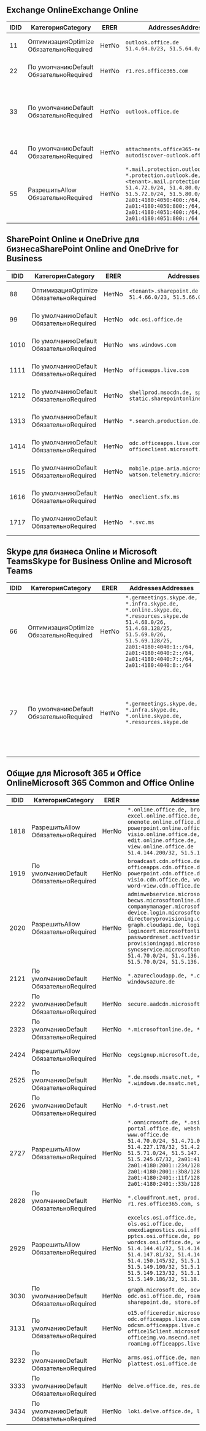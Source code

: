 <!--THIS FILE IS AUTOMATICALLY GENERATED. MANUAL CHANGES WILL BE OVERWRITTEN.-->
<!--Please contact the Office 365 Endpoints team with any questions.-->
<!--Germany endpoints version 2018112800-->
<!--File generated 2018-12-03 15:05:40.4609-->

## <a name="exchange-online"></a><span data-ttu-id="02ec4-101">Exchange Online</span><span class="sxs-lookup"><span data-stu-id="02ec4-101">Exchange Online</span></span>

<span data-ttu-id="02ec4-102">ID</span><span class="sxs-lookup"><span data-stu-id="02ec4-102">ID</span></span> | <span data-ttu-id="02ec4-103">Категория</span><span class="sxs-lookup"><span data-stu-id="02ec4-103">Category</span></span> | <span data-ttu-id="02ec4-104">ER</span><span class="sxs-lookup"><span data-stu-id="02ec4-104">ER</span></span> | <span data-ttu-id="02ec4-105">Addresses</span><span class="sxs-lookup"><span data-stu-id="02ec4-105">Addresses</span></span> | <span data-ttu-id="02ec4-106">Порты</span><span class="sxs-lookup"><span data-stu-id="02ec4-106">Ports</span></span>
-- | -------------------- | -- | ------------------------------------------------------------------------------------------------------------------------------------------------------------------------------------------------------------------------------------------------------------ | -------------------------------
<span data-ttu-id="02ec4-107">1</span><span class="sxs-lookup"><span data-stu-id="02ec4-107">1</span></span> | <span data-ttu-id="02ec4-108">Оптимизация</span><span class="sxs-lookup"><span data-stu-id="02ec4-108">Optimize</span></span><BR><span data-ttu-id="02ec4-109">Обязательно</span><span class="sxs-lookup"><span data-stu-id="02ec4-109">Required</span></span> | <span data-ttu-id="02ec4-110">Нет</span><span class="sxs-lookup"><span data-stu-id="02ec4-110">No</span></span> | `outlook.office.de`<BR>`51.4.64.0/23, 51.5.64.0/23` | <span data-ttu-id="02ec4-111">**TCP:** 443, 80</span><span class="sxs-lookup"><span data-stu-id="02ec4-111">**TCP:** 443, 80</span></span>
<span data-ttu-id="02ec4-112">2</span><span class="sxs-lookup"><span data-stu-id="02ec4-112">2</span></span> | <span data-ttu-id="02ec4-113">По умолчанию</span><span class="sxs-lookup"><span data-stu-id="02ec4-113">Default</span></span><BR><span data-ttu-id="02ec4-114">Обязательно</span><span class="sxs-lookup"><span data-stu-id="02ec4-114">Required</span></span> | <span data-ttu-id="02ec4-115">Нет</span><span class="sxs-lookup"><span data-stu-id="02ec4-115">No</span></span> | `r1.res.office365.com` | <span data-ttu-id="02ec4-116">**TCP:** 443, 80</span><span class="sxs-lookup"><span data-stu-id="02ec4-116">**TCP:** 443, 80</span></span>
<span data-ttu-id="02ec4-117">3</span><span class="sxs-lookup"><span data-stu-id="02ec4-117">3</span></span> | <span data-ttu-id="02ec4-118">По умолчанию</span><span class="sxs-lookup"><span data-stu-id="02ec4-118">Default</span></span><BR><span data-ttu-id="02ec4-119">Обязательно</span><span class="sxs-lookup"><span data-stu-id="02ec4-119">Required</span></span> | <span data-ttu-id="02ec4-120">Нет</span><span class="sxs-lookup"><span data-stu-id="02ec4-120">No</span></span> | `outlook.office.de` | <span data-ttu-id="02ec4-121">**TCP:** 143, 25, 587, 993, 995</span><span class="sxs-lookup"><span data-stu-id="02ec4-121">**TCP:** 143, 25, 587, 993, 995</span></span>
<span data-ttu-id="02ec4-122">4</span><span class="sxs-lookup"><span data-stu-id="02ec4-122">4</span></span> | <span data-ttu-id="02ec4-123">По умолчанию</span><span class="sxs-lookup"><span data-stu-id="02ec4-123">Default</span></span><BR><span data-ttu-id="02ec4-124">Обязательно</span><span class="sxs-lookup"><span data-stu-id="02ec4-124">Required</span></span> | <span data-ttu-id="02ec4-125">Нет</span><span class="sxs-lookup"><span data-stu-id="02ec4-125">No</span></span> | `attachments.office365-net.de, autodiscover-outlook.office.de` | <span data-ttu-id="02ec4-126">**TCP:** 443, 80</span><span class="sxs-lookup"><span data-stu-id="02ec4-126">**TCP:** 443, 80</span></span>
<span data-ttu-id="02ec4-127">5</span><span class="sxs-lookup"><span data-stu-id="02ec4-127">5</span></span> | <span data-ttu-id="02ec4-128">Разрешить</span><span class="sxs-lookup"><span data-stu-id="02ec4-128">Allow</span></span><BR><span data-ttu-id="02ec4-129">Обязательно</span><span class="sxs-lookup"><span data-stu-id="02ec4-129">Required</span></span> | <span data-ttu-id="02ec4-130">Нет</span><span class="sxs-lookup"><span data-stu-id="02ec4-130">No</span></span> | `*.mail.protection.outlook.de, *.protection.outlook.de, <tenant>.mail.protection.outlook.de`<BR>`51.4.72.0/24, 51.4.80.0/27, 51.5.72.0/24, 51.5.80.0/27, 2a01:4180:4050:400::/64, 2a01:4180:4050:800::/64, 2a01:4180:4051:400::/64, 2a01:4180:4051:800::/64` | <span data-ttu-id="02ec4-131">**TCP:** 25, 443</span><span class="sxs-lookup"><span data-stu-id="02ec4-131">**TCP:** 25, 443</span></span>

## <a name="sharepoint-online-and-onedrive-for-business"></a><span data-ttu-id="02ec4-132">SharePoint Online и OneDrive для бизнеса</span><span class="sxs-lookup"><span data-stu-id="02ec4-132">SharePoint Online and OneDrive for Business</span></span>

<span data-ttu-id="02ec4-133">ID</span><span class="sxs-lookup"><span data-stu-id="02ec4-133">ID</span></span> | <span data-ttu-id="02ec4-134">Категория</span><span class="sxs-lookup"><span data-stu-id="02ec4-134">Category</span></span> | <span data-ttu-id="02ec4-135">ER</span><span class="sxs-lookup"><span data-stu-id="02ec4-135">ER</span></span> | <span data-ttu-id="02ec4-136">Addresses</span><span class="sxs-lookup"><span data-stu-id="02ec4-136">Addresses</span></span> | <span data-ttu-id="02ec4-137">Порты</span><span class="sxs-lookup"><span data-stu-id="02ec4-137">Ports</span></span>
-- | -------------------- | -- | ------------------------------------------------------------------------------ | ----------------
<span data-ttu-id="02ec4-138">8</span><span class="sxs-lookup"><span data-stu-id="02ec4-138">8</span></span> | <span data-ttu-id="02ec4-139">Оптимизация</span><span class="sxs-lookup"><span data-stu-id="02ec4-139">Optimize</span></span><BR><span data-ttu-id="02ec4-140">Обязательно</span><span class="sxs-lookup"><span data-stu-id="02ec4-140">Required</span></span> | <span data-ttu-id="02ec4-141">Нет</span><span class="sxs-lookup"><span data-stu-id="02ec4-141">No</span></span> | `<tenant>.sharepoint.de`<BR>`51.4.66.0/23, 51.5.66.0/23` | <span data-ttu-id="02ec4-142">**TCP:** 443, 80</span><span class="sxs-lookup"><span data-stu-id="02ec4-142">**TCP:** 443, 80</span></span>
<span data-ttu-id="02ec4-143">9</span><span class="sxs-lookup"><span data-stu-id="02ec4-143">9</span></span> | <span data-ttu-id="02ec4-144">По умолчанию</span><span class="sxs-lookup"><span data-stu-id="02ec4-144">Default</span></span><BR><span data-ttu-id="02ec4-145">Обязательно</span><span class="sxs-lookup"><span data-stu-id="02ec4-145">Required</span></span> | <span data-ttu-id="02ec4-146">Нет</span><span class="sxs-lookup"><span data-stu-id="02ec4-146">No</span></span> | `odc.osi.office.de` | <span data-ttu-id="02ec4-147">**TCP:** 443, 80</span><span class="sxs-lookup"><span data-stu-id="02ec4-147">**TCP:** 443, 80</span></span>
<span data-ttu-id="02ec4-148">10</span><span class="sxs-lookup"><span data-stu-id="02ec4-148">10</span></span> | <span data-ttu-id="02ec4-149">По умолчанию</span><span class="sxs-lookup"><span data-stu-id="02ec4-149">Default</span></span><BR><span data-ttu-id="02ec4-150">Обязательно</span><span class="sxs-lookup"><span data-stu-id="02ec4-150">Required</span></span> | <span data-ttu-id="02ec4-151">Нет</span><span class="sxs-lookup"><span data-stu-id="02ec4-151">No</span></span> | `wns.windows.com` | <span data-ttu-id="02ec4-152">**TCP:** 443, 80</span><span class="sxs-lookup"><span data-stu-id="02ec4-152">**TCP:** 443, 80</span></span>
<span data-ttu-id="02ec4-153">11</span><span class="sxs-lookup"><span data-stu-id="02ec4-153">11</span></span> | <span data-ttu-id="02ec4-154">По умолчанию</span><span class="sxs-lookup"><span data-stu-id="02ec4-154">Default</span></span><BR><span data-ttu-id="02ec4-155">Обязательно</span><span class="sxs-lookup"><span data-stu-id="02ec4-155">Required</span></span> | <span data-ttu-id="02ec4-156">Нет</span><span class="sxs-lookup"><span data-stu-id="02ec4-156">No</span></span> | `officeapps.live.com` | <span data-ttu-id="02ec4-157">**TCP:** 443, 80</span><span class="sxs-lookup"><span data-stu-id="02ec4-157">**TCP:** 443, 80</span></span>
<span data-ttu-id="02ec4-158">12</span><span class="sxs-lookup"><span data-stu-id="02ec4-158">12</span></span> | <span data-ttu-id="02ec4-159">По умолчанию</span><span class="sxs-lookup"><span data-stu-id="02ec4-159">Default</span></span><BR><span data-ttu-id="02ec4-160">Обязательно</span><span class="sxs-lookup"><span data-stu-id="02ec4-160">Required</span></span> | <span data-ttu-id="02ec4-161">Нет</span><span class="sxs-lookup"><span data-stu-id="02ec4-161">No</span></span> | `shellprod.msocdn.de, spoprod-a.akamaihd.net, static.sharepointonline.com` | <span data-ttu-id="02ec4-162">**TCP:** 443, 80</span><span class="sxs-lookup"><span data-stu-id="02ec4-162">**TCP:** 443, 80</span></span>
<span data-ttu-id="02ec4-163">13</span><span class="sxs-lookup"><span data-stu-id="02ec4-163">13</span></span> | <span data-ttu-id="02ec4-164">По умолчанию</span><span class="sxs-lookup"><span data-stu-id="02ec4-164">Default</span></span><BR><span data-ttu-id="02ec4-165">Обязательно</span><span class="sxs-lookup"><span data-stu-id="02ec4-165">Required</span></span> | <span data-ttu-id="02ec4-166">Нет</span><span class="sxs-lookup"><span data-stu-id="02ec4-166">No</span></span> | `*.search.production.de.azuretrafficmanager.de` | <span data-ttu-id="02ec4-167">**TCP:** 443</span><span class="sxs-lookup"><span data-stu-id="02ec4-167">**TCP:** 443</span></span>
<span data-ttu-id="02ec4-168">14</span><span class="sxs-lookup"><span data-stu-id="02ec4-168">14</span></span> | <span data-ttu-id="02ec4-169">По умолчанию</span><span class="sxs-lookup"><span data-stu-id="02ec4-169">Default</span></span><BR><span data-ttu-id="02ec4-170">Обязательно</span><span class="sxs-lookup"><span data-stu-id="02ec4-170">Required</span></span> | <span data-ttu-id="02ec4-171">Нет</span><span class="sxs-lookup"><span data-stu-id="02ec4-171">No</span></span> | `odc.officeapps.live.com, officeclient.microsoft.com` | <span data-ttu-id="02ec4-172">**TCP:** 443, 80</span><span class="sxs-lookup"><span data-stu-id="02ec4-172">**TCP:** 443, 80</span></span>
<span data-ttu-id="02ec4-173">15</span><span class="sxs-lookup"><span data-stu-id="02ec4-173">15</span></span> | <span data-ttu-id="02ec4-174">По умолчанию</span><span class="sxs-lookup"><span data-stu-id="02ec4-174">Default</span></span><BR><span data-ttu-id="02ec4-175">Обязательно</span><span class="sxs-lookup"><span data-stu-id="02ec4-175">Required</span></span> | <span data-ttu-id="02ec4-176">Нет</span><span class="sxs-lookup"><span data-stu-id="02ec4-176">No</span></span> | `mobile.pipe.aria.microsoft.com, ssw.live.com, watson.telemetry.microsoft.com` | <span data-ttu-id="02ec4-177">**TCP:** 443, 80</span><span class="sxs-lookup"><span data-stu-id="02ec4-177">**TCP:** 443, 80</span></span>
<span data-ttu-id="02ec4-178">16</span><span class="sxs-lookup"><span data-stu-id="02ec4-178">16</span></span> | <span data-ttu-id="02ec4-179">По умолчанию</span><span class="sxs-lookup"><span data-stu-id="02ec4-179">Default</span></span><BR><span data-ttu-id="02ec4-180">Обязательно</span><span class="sxs-lookup"><span data-stu-id="02ec4-180">Required</span></span> | <span data-ttu-id="02ec4-181">Нет</span><span class="sxs-lookup"><span data-stu-id="02ec4-181">No</span></span> | `oneclient.sfx.ms` | <span data-ttu-id="02ec4-182">**TCP:** 443, 80</span><span class="sxs-lookup"><span data-stu-id="02ec4-182">**TCP:** 443, 80</span></span>
<span data-ttu-id="02ec4-183">17</span><span class="sxs-lookup"><span data-stu-id="02ec4-183">17</span></span> | <span data-ttu-id="02ec4-184">По умолчанию</span><span class="sxs-lookup"><span data-stu-id="02ec4-184">Default</span></span><BR><span data-ttu-id="02ec4-185">Обязательно</span><span class="sxs-lookup"><span data-stu-id="02ec4-185">Required</span></span> | <span data-ttu-id="02ec4-186">Нет</span><span class="sxs-lookup"><span data-stu-id="02ec4-186">No</span></span> | `*.svc.ms` | <span data-ttu-id="02ec4-187">**TCP:** 443, 80</span><span class="sxs-lookup"><span data-stu-id="02ec4-187">**TCP:** 443, 80</span></span>

## <a name="skype-for-business-online-and-microsoft-teams"></a><span data-ttu-id="02ec4-188">Skype для бизнеса Online и Microsoft Teams</span><span class="sxs-lookup"><span data-stu-id="02ec4-188">Skype for Business Online and Microsoft Teams</span></span>

<span data-ttu-id="02ec4-189">ID</span><span class="sxs-lookup"><span data-stu-id="02ec4-189">ID</span></span> | <span data-ttu-id="02ec4-190">Категория</span><span class="sxs-lookup"><span data-stu-id="02ec4-190">Category</span></span> | <span data-ttu-id="02ec4-191">ER</span><span class="sxs-lookup"><span data-stu-id="02ec4-191">ER</span></span> | <span data-ttu-id="02ec4-192">Addresses</span><span class="sxs-lookup"><span data-stu-id="02ec4-192">Addresses</span></span> | <span data-ttu-id="02ec4-193">Порты</span><span class="sxs-lookup"><span data-stu-id="02ec4-193">Ports</span></span>
-- | -------------------- | -- | ----------------------------------------------------------------------------------------------------------------------------------------------------------------------------------------------------------------------------------------------- | --------------------------------------------------
<span data-ttu-id="02ec4-194">6</span><span class="sxs-lookup"><span data-stu-id="02ec4-194">6</span></span> | <span data-ttu-id="02ec4-195">Оптимизация</span><span class="sxs-lookup"><span data-stu-id="02ec4-195">Optimize</span></span><BR><span data-ttu-id="02ec4-196">Обязательно</span><span class="sxs-lookup"><span data-stu-id="02ec4-196">Required</span></span> | <span data-ttu-id="02ec4-197">Нет</span><span class="sxs-lookup"><span data-stu-id="02ec4-197">No</span></span> | `*.germeetings.skype.de, *.infra.skype.de, *.online.skype.de, *.resources.skype.de`<BR>`51.4.68.0/26, 51.4.68.128/25, 51.5.69.0/26, 51.5.69.128/25, 2a01:4180:4040:1::/64, 2a01:4180:4040:2::/64, 2a01:4180:4040:7::/64, 2a01:4180:4040:8::/64` | <span data-ttu-id="02ec4-198">**TCP:** 443, 80</span><span class="sxs-lookup"><span data-stu-id="02ec4-198">**TCP:** 443, 80</span></span><BR><span data-ttu-id="02ec4-199">**UDP:** 3478</span><span class="sxs-lookup"><span data-stu-id="02ec4-199">**UDP:** 3478</span></span>
<span data-ttu-id="02ec4-200">7</span><span class="sxs-lookup"><span data-stu-id="02ec4-200">7</span></span> | <span data-ttu-id="02ec4-201">По умолчанию</span><span class="sxs-lookup"><span data-stu-id="02ec4-201">Default</span></span><BR><span data-ttu-id="02ec4-202">Обязательно</span><span class="sxs-lookup"><span data-stu-id="02ec4-202">Required</span></span> | <span data-ttu-id="02ec4-203">Нет</span><span class="sxs-lookup"><span data-stu-id="02ec4-203">No</span></span> | `*.germeetings.skype.de, *.infra.skype.de, *.online.skype.de, *.resources.skype.de` | <span data-ttu-id="02ec4-204">**TCP:** 5061, 50000–59999</span><span class="sxs-lookup"><span data-stu-id="02ec4-204">**TCP:** 5061, 50000-59999</span></span><BR><span data-ttu-id="02ec4-205">**UDP:** 50000–59999</span><span class="sxs-lookup"><span data-stu-id="02ec4-205">**UDP:** 50000-59999</span></span>

## <a name="microsoft-365-common-and-office-online"></a><span data-ttu-id="02ec4-206">Общие для Microsoft 365 и Office Online</span><span class="sxs-lookup"><span data-stu-id="02ec4-206">Microsoft 365 Common and Office Online</span></span>

<span data-ttu-id="02ec4-207">ID</span><span class="sxs-lookup"><span data-stu-id="02ec4-207">ID</span></span> | <span data-ttu-id="02ec4-208">Категория</span><span class="sxs-lookup"><span data-stu-id="02ec4-208">Category</span></span> | <span data-ttu-id="02ec4-209">ER</span><span class="sxs-lookup"><span data-stu-id="02ec4-209">ER</span></span> | <span data-ttu-id="02ec4-210">Addresses</span><span class="sxs-lookup"><span data-stu-id="02ec4-210">Addresses</span></span> | <span data-ttu-id="02ec4-211">Порты</span><span class="sxs-lookup"><span data-stu-id="02ec4-211">Ports</span></span>
-- | ------------------- | -- | ---------------------------------------------------------------------------------------------------------------------------------------------------------------------------------------------------------------------------------------------------------------------------------------------------------------------------------------------------------------------------------------------------------------------------------------------------------------------------------- | ----------------
<span data-ttu-id="02ec4-212">18</span><span class="sxs-lookup"><span data-stu-id="02ec4-212">18</span></span> | <span data-ttu-id="02ec4-213">Разрешить</span><span class="sxs-lookup"><span data-stu-id="02ec4-213">Allow</span></span><BR><span data-ttu-id="02ec4-214">Обязательно</span><span class="sxs-lookup"><span data-stu-id="02ec4-214">Required</span></span> | <span data-ttu-id="02ec4-215">Нет</span><span class="sxs-lookup"><span data-stu-id="02ec4-215">No</span></span> | `*.online.office.de, broadcast.online.office.de, excel.online.office.de, onenote.online.office.de, powerpoint.online.office.de, visio.online.office.de, word-edit.online.office.de, word-view.online.office.de`<BR>`51.4.144.200/32, 51.5.149.3/32, 51.18.16.0/23` | <span data-ttu-id="02ec4-216">**TCP:** 443</span><span class="sxs-lookup"><span data-stu-id="02ec4-216">**TCP:** 443</span></span>
<span data-ttu-id="02ec4-217">19</span><span class="sxs-lookup"><span data-stu-id="02ec4-217">19</span></span> | <span data-ttu-id="02ec4-218">По умолчанию</span><span class="sxs-lookup"><span data-stu-id="02ec4-218">Default</span></span><BR><span data-ttu-id="02ec4-219">Обязательно</span><span class="sxs-lookup"><span data-stu-id="02ec4-219">Required</span></span> | <span data-ttu-id="02ec4-220">Нет</span><span class="sxs-lookup"><span data-stu-id="02ec4-220">No</span></span> | `broadcast.cdn.office.de, excel.cdn.office.de, officeapps.cdn.office.de, onenote.cdn.office.de, powerpoint.cdn.office.de, view.cdn.office.de, visio.cdn.office.de, word-edit.cdn.office.de, word-view.cdn.office.de` | <span data-ttu-id="02ec4-221">**TCP:** 443</span><span class="sxs-lookup"><span data-stu-id="02ec4-221">**TCP:** 443</span></span>
<span data-ttu-id="02ec4-222">20</span><span class="sxs-lookup"><span data-stu-id="02ec4-222">20</span></span> | <span data-ttu-id="02ec4-223">Разрешить</span><span class="sxs-lookup"><span data-stu-id="02ec4-223">Allow</span></span><BR><span data-ttu-id="02ec4-224">Обязательно</span><span class="sxs-lookup"><span data-stu-id="02ec4-224">Required</span></span> | <span data-ttu-id="02ec4-225">Нет</span><span class="sxs-lookup"><span data-stu-id="02ec4-225">No</span></span> | `adminwebservice.microsoftonline.de, becws.microsoftonline.de, companymanager.microsoftonline.de, device.login.microsoftonline.de, directoryprovisioning.cloudapi.de, graph.cloudapi.de, login.microsoftonline.de, logincert.microsoftonline.de, pas.cloudapi.de, passwordreset.activedirectory.microsoftazure.de, provisioningapi.microsoftonline.de, syncservice.microsoftonline.de`<BR>`51.4.70.0/24, 51.4.136.0/24, 51.4.144.0/24, 51.5.70.0/24, 51.5.136.0/24, 51.5.144.0/24` | <span data-ttu-id="02ec4-226">**TCP:** 443, 80</span><span class="sxs-lookup"><span data-stu-id="02ec4-226">**TCP:** 443, 80</span></span>
<span data-ttu-id="02ec4-227">21</span><span class="sxs-lookup"><span data-stu-id="02ec4-227">21</span></span> | <span data-ttu-id="02ec4-228">По умолчанию</span><span class="sxs-lookup"><span data-stu-id="02ec4-228">Default</span></span><BR><span data-ttu-id="02ec4-229">Обязательно</span><span class="sxs-lookup"><span data-stu-id="02ec4-229">Required</span></span> | <span data-ttu-id="02ec4-230">Нет</span><span class="sxs-lookup"><span data-stu-id="02ec4-230">No</span></span> | `*.azurecloudapp.de, *.cloudapi.de, *.windows.de, windowsazure.de` | <span data-ttu-id="02ec4-231">**TCP:** 443, 80</span><span class="sxs-lookup"><span data-stu-id="02ec4-231">**TCP:** 443, 80</span></span>
<span data-ttu-id="02ec4-232">22</span><span class="sxs-lookup"><span data-stu-id="02ec4-232">22</span></span> | <span data-ttu-id="02ec4-233">По умолчанию</span><span class="sxs-lookup"><span data-stu-id="02ec4-233">Default</span></span><BR><span data-ttu-id="02ec4-234">Обязательно</span><span class="sxs-lookup"><span data-stu-id="02ec4-234">Required</span></span> | <span data-ttu-id="02ec4-235">Нет</span><span class="sxs-lookup"><span data-stu-id="02ec4-235">No</span></span> | `secure.aadcdn.microsoftonline-p.com` | <span data-ttu-id="02ec4-236">**TCP:** 443, 80</span><span class="sxs-lookup"><span data-stu-id="02ec4-236">**TCP:** 443, 80</span></span>
<span data-ttu-id="02ec4-237">23</span><span class="sxs-lookup"><span data-stu-id="02ec4-237">23</span></span> | <span data-ttu-id="02ec4-238">По умолчанию</span><span class="sxs-lookup"><span data-stu-id="02ec4-238">Default</span></span><BR><span data-ttu-id="02ec4-239">Обязательно</span><span class="sxs-lookup"><span data-stu-id="02ec4-239">Required</span></span> | <span data-ttu-id="02ec4-240">Нет</span><span class="sxs-lookup"><span data-stu-id="02ec4-240">No</span></span> | `*.microsoftonline.de, *.windows.net` | <span data-ttu-id="02ec4-241">**TCP:** 443, 80</span><span class="sxs-lookup"><span data-stu-id="02ec4-241">**TCP:** 443, 80</span></span>
<span data-ttu-id="02ec4-242">24</span><span class="sxs-lookup"><span data-stu-id="02ec4-242">24</span></span> | <span data-ttu-id="02ec4-243">Разрешить</span><span class="sxs-lookup"><span data-stu-id="02ec4-243">Allow</span></span><BR><span data-ttu-id="02ec4-244">Обязательно</span><span class="sxs-lookup"><span data-stu-id="02ec4-244">Required</span></span> | <span data-ttu-id="02ec4-245">Нет</span><span class="sxs-lookup"><span data-stu-id="02ec4-245">No</span></span> | `cegsignup.microsoft.de, negsignup.microsoft.de` | <span data-ttu-id="02ec4-246">**TCP:** 443, 80</span><span class="sxs-lookup"><span data-stu-id="02ec4-246">**TCP:** 443, 80</span></span>
<span data-ttu-id="02ec4-247">25</span><span class="sxs-lookup"><span data-stu-id="02ec4-247">25</span></span> | <span data-ttu-id="02ec4-248">По умолчанию</span><span class="sxs-lookup"><span data-stu-id="02ec4-248">Default</span></span><BR><span data-ttu-id="02ec4-249">Обязательно</span><span class="sxs-lookup"><span data-stu-id="02ec4-249">Required</span></span> | <span data-ttu-id="02ec4-250">Нет</span><span class="sxs-lookup"><span data-stu-id="02ec4-250">No</span></span> | `*.de.msods.nsatc.net, *.office.de.akadns.net, *.windows.de.nsatc.net, officehome.msocdn.de` | <span data-ttu-id="02ec4-251">**TCP:** 443, 80</span><span class="sxs-lookup"><span data-stu-id="02ec4-251">**TCP:** 443, 80</span></span>
<span data-ttu-id="02ec4-252">26</span><span class="sxs-lookup"><span data-stu-id="02ec4-252">26</span></span> | <span data-ttu-id="02ec4-253">По умолчанию</span><span class="sxs-lookup"><span data-stu-id="02ec4-253">Default</span></span><BR><span data-ttu-id="02ec4-254">Обязательно</span><span class="sxs-lookup"><span data-stu-id="02ec4-254">Required</span></span> | <span data-ttu-id="02ec4-255">Нет</span><span class="sxs-lookup"><span data-stu-id="02ec4-255">No</span></span> | `*.d-trust.net` | <span data-ttu-id="02ec4-256">**TCP:** 443, 80</span><span class="sxs-lookup"><span data-stu-id="02ec4-256">**TCP:** 443, 80</span></span>
<span data-ttu-id="02ec4-257">27</span><span class="sxs-lookup"><span data-stu-id="02ec4-257">27</span></span> | <span data-ttu-id="02ec4-258">Разрешить</span><span class="sxs-lookup"><span data-stu-id="02ec4-258">Allow</span></span><BR><span data-ttu-id="02ec4-259">Обязательно</span><span class="sxs-lookup"><span data-stu-id="02ec4-259">Required</span></span> | <span data-ttu-id="02ec4-260">Нет</span><span class="sxs-lookup"><span data-stu-id="02ec4-260">No</span></span> | `*.onmicrosoft.de, *.osi.office.de, office.de, portal.office.de, webshell.suite.office.de, www.office.de`<BR>`51.4.70.0/24, 51.4.71.0/24, 51.4.226.115/32, 51.4.227.178/32, 51.4.230.178/32, 51.5.70.0/24, 51.5.71.0/24, 51.5.147.48/32, 51.5.242.163/32, 51.5.245.67/32, 2a01:4180:2001::92/128, 2a01:4180:2001::234/128, 2a01:4180:2001::3b8/128, 2a01:4180:2401::11f/128, 2a01:4180:2401::33b/128, 2a01:4180:2401::55b/128` | <span data-ttu-id="02ec4-261">**TCP:** 443, 80</span><span class="sxs-lookup"><span data-stu-id="02ec4-261">**TCP:** 443, 80</span></span>
<span data-ttu-id="02ec4-262">28</span><span class="sxs-lookup"><span data-stu-id="02ec4-262">28</span></span> | <span data-ttu-id="02ec4-263">По умолчанию</span><span class="sxs-lookup"><span data-stu-id="02ec4-263">Default</span></span><BR><span data-ttu-id="02ec4-264">Обязательно</span><span class="sxs-lookup"><span data-stu-id="02ec4-264">Required</span></span> | <span data-ttu-id="02ec4-265">Нет</span><span class="sxs-lookup"><span data-stu-id="02ec4-265">No</span></span> | `*.cloudfront.net, prod.msocdn.de, r1.res.office365.com, shellprod.msocdn.de` | <span data-ttu-id="02ec4-266">**TCP:** 443, 80</span><span class="sxs-lookup"><span data-stu-id="02ec4-266">**TCP:** 443, 80</span></span>
<span data-ttu-id="02ec4-267">29</span><span class="sxs-lookup"><span data-stu-id="02ec4-267">29</span></span> | <span data-ttu-id="02ec4-268">Разрешить</span><span class="sxs-lookup"><span data-stu-id="02ec4-268">Allow</span></span><BR><span data-ttu-id="02ec4-269">Обязательно</span><span class="sxs-lookup"><span data-stu-id="02ec4-269">Required</span></span> | <span data-ttu-id="02ec4-270">Нет</span><span class="sxs-lookup"><span data-stu-id="02ec4-270">No</span></span> | `excelcs.osi.office.de, excelps.osi.office.de, ols.osi.office.de, omexdiagnostics.osi.office.de, pptcs.osi.office.de, pptps.osi.office.de, wordcs.osi.office.de, wordps.osi.office.de`<BR>`51.4.144.41/32, 51.4.144.174/32, 51.4.145.38/32, 51.4.147.81/32, 51.4.147.233/32, 51.4.148.12/32, 51.4.150.145/32, 51.5.147.242/32, 51.5.149.100/32, 51.5.149.119/32, 51.5.149.123/32, 51.5.149.180/32, 51.5.149.186/32, 51.18.0.0/21` | <span data-ttu-id="02ec4-271">**TCP:** 443, 80</span><span class="sxs-lookup"><span data-stu-id="02ec4-271">**TCP:** 443, 80</span></span>
<span data-ttu-id="02ec4-272">30</span><span class="sxs-lookup"><span data-stu-id="02ec4-272">30</span></span> | <span data-ttu-id="02ec4-273">По умолчанию</span><span class="sxs-lookup"><span data-stu-id="02ec4-273">Default</span></span><BR><span data-ttu-id="02ec4-274">Обязательно</span><span class="sxs-lookup"><span data-stu-id="02ec4-274">Required</span></span> | <span data-ttu-id="02ec4-275">Нет</span><span class="sxs-lookup"><span data-stu-id="02ec4-275">No</span></span> | `graph.microsoft.de, ocws.osi.office.de, odc.osi.office.de, roaming.osi.office.de, sharepoint.de, store.office.de` | <span data-ttu-id="02ec4-276">**TCP:** 443, 80</span><span class="sxs-lookup"><span data-stu-id="02ec4-276">**TCP:** 443, 80</span></span>
<span data-ttu-id="02ec4-277">31</span><span class="sxs-lookup"><span data-stu-id="02ec4-277">31</span></span> | <span data-ttu-id="02ec4-278">По умолчанию</span><span class="sxs-lookup"><span data-stu-id="02ec4-278">Default</span></span><BR><span data-ttu-id="02ec4-279">Обязательно</span><span class="sxs-lookup"><span data-stu-id="02ec4-279">Required</span></span> | <span data-ttu-id="02ec4-280">Нет</span><span class="sxs-lookup"><span data-stu-id="02ec4-280">No</span></span> | `o15.officeredir.microsoft.com, odc.officeapps.live.com, odcsm.officeapps.live.com, office.microsoft.com, office15client.microsoft.com, officeimg.vo.msecnd.net, roaming.officeapps.live.com` | <span data-ttu-id="02ec4-281">**TCP:** 443, 80</span><span class="sxs-lookup"><span data-stu-id="02ec4-281">**TCP:** 443, 80</span></span>
<span data-ttu-id="02ec4-282">32</span><span class="sxs-lookup"><span data-stu-id="02ec4-282">32</span></span> | <span data-ttu-id="02ec4-283">По умолчанию</span><span class="sxs-lookup"><span data-stu-id="02ec4-283">Default</span></span><BR><span data-ttu-id="02ec4-284">Обязательно</span><span class="sxs-lookup"><span data-stu-id="02ec4-284">Required</span></span> | <span data-ttu-id="02ec4-285">Нет</span><span class="sxs-lookup"><span data-stu-id="02ec4-285">No</span></span> | `arms.osi.office.de, manage.osi.office.de, plattest.osi.office.de` | <span data-ttu-id="02ec4-286">**TCP:** 443, 80</span><span class="sxs-lookup"><span data-stu-id="02ec4-286">**TCP:** 443, 80</span></span>
<span data-ttu-id="02ec4-287">33</span><span class="sxs-lookup"><span data-stu-id="02ec4-287">33</span></span> | <span data-ttu-id="02ec4-288">По умолчанию</span><span class="sxs-lookup"><span data-stu-id="02ec4-288">Default</span></span><BR><span data-ttu-id="02ec4-289">Обязательно</span><span class="sxs-lookup"><span data-stu-id="02ec4-289">Required</span></span> | <span data-ttu-id="02ec4-290">Нет</span><span class="sxs-lookup"><span data-stu-id="02ec4-290">No</span></span> | `delve.office.de, res.delve.office.com` | <span data-ttu-id="02ec4-291">**TCP:** 443</span><span class="sxs-lookup"><span data-stu-id="02ec4-291">**TCP:** 443</span></span>
<span data-ttu-id="02ec4-292">34</span><span class="sxs-lookup"><span data-stu-id="02ec4-292">34</span></span> | <span data-ttu-id="02ec4-293">По умолчанию</span><span class="sxs-lookup"><span data-stu-id="02ec4-293">Default</span></span><BR><span data-ttu-id="02ec4-294">Обязательно</span><span class="sxs-lookup"><span data-stu-id="02ec4-294">Required</span></span> | <span data-ttu-id="02ec4-295">Нет</span><span class="sxs-lookup"><span data-stu-id="02ec4-295">No</span></span> | `loki.delve.office.de, lpcres.delve.office.com` | <span data-ttu-id="02ec4-296">**TCP:** 443</span><span class="sxs-lookup"><span data-stu-id="02ec4-296">**TCP:** 443</span></span>
